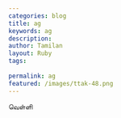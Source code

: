 ```yaml
---
categories: blog
title: ag
keywords: ag
description: 
author: Tamilan
layout: Ruby
tags: 
 
permalink: ag
featured: /images/ttak-48.png
---
```

  
வெள்ளி  
